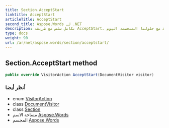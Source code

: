 ```yaml
---
title: Section.AcceptStart
linktitle: AcceptStart
articleTitle: AcceptStart
second_title: Aspose.Words لـ .NET
description: تكامل سلس مع طريقة AcceptStart. حسّن سير عملك وعزز كفاءتك مع حلولنا المتخصصة اليوم!
type: docs
weight: 90
url: /ar/net/aspose.words/section/acceptstart/
---
```

## Section.AcceptStart method

```csharp
public override VisitorAction AcceptStart(DocumentVisitor visitor)
```

### أنظر أيضا

* enum [VisitorAction](../../visitoraction/)
* class [DocumentVisitor](../../documentvisitor/)
* class [Section](../)
* مساحة الاسم [Aspose.Words](../../../aspose.words/)
* المجسم [Aspose.Words](../../../)
